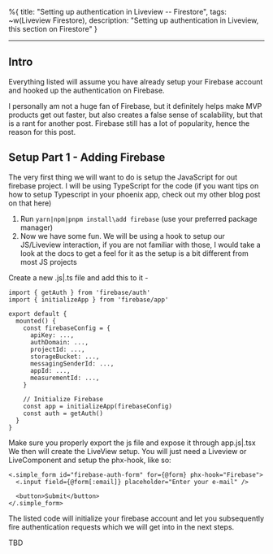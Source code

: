 %{
title: "Setting up authentication in Liveview -- Firestore",
tags: ~w(Liveview Firestore),
description: "Setting up authentication in Liveview, this section on Firestore"
}

---

## Intro

Everything listed will assume you have already setup your Firebase account and hooked up the authentication on Firebase.

I personally am not a huge fan of Firebase, but it definitely helps make MVP products get out faster, but also creates a false sense of scalability, but that is a rant for another post. Firebase still has a lot of popularity, hence the reason for this post.

## Setup Part 1 - Adding Firebase

The very first thing we will want to do is setup the JavaScript for out firebase project. I will be using TypeScript for the code (if you want tips on how to setup Typescript in your phoenix app, check out my other blog post on that here)

1.  Run `yarn|npm|pnpm install\add firebase` (use your preferred package manager)
2.  Now we have some fun. We will be using a hook to setup our JS/Liveview interaction, if you are not familiar with those, I would take a look at the docs to get a feel for it as the setup is a bit different from most JS projects

Create a new .js|.ts file and add this to it -

```
import { getAuth } from 'firebase/auth'
import { initializeApp } from 'firebase/app'

export default {
  mounted() {
    const firebaseConfig = {
      apiKey: ...,
      authDomain: ...,
      projectId: ...,
      storageBucket: ...,
      messagingSenderId: ...,
      appId: ...,
      measurementId: ...,
    }

    // Initialize Firebase
    const app = initializeApp(firebaseConfig)
    const auth = getAuth()
  }
}
```

Make sure you properly export the js file and expose it through app.js|.tsx We then will create the LiveView setup. You will just need a Liveview or LiveComponent and setup the phx-hook, like so:

```
<.simple_form id="firebase-auth-form" for={@form} phx-hook="Firebase">
  <.input field={@form[:email]} placeholder="Enter your e-mail" />

  <button>Submit</button>
</.simple_form>
```

The listed code will initialize your firebase account and let you subsequently fire authentication requests which we will get into in the next steps.

TBD

```

```
